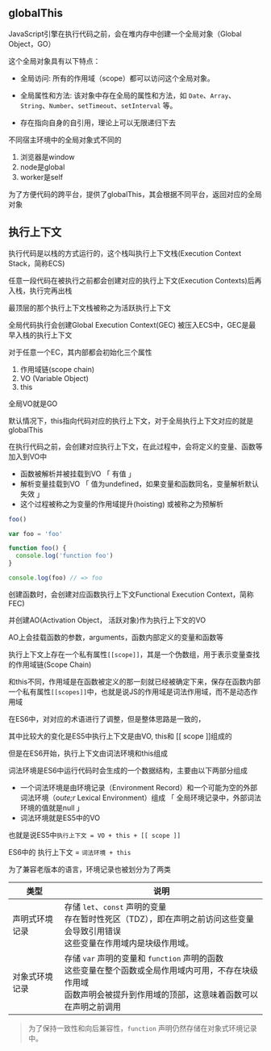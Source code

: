## globalThis

JavaScript引擎在执行代码之前，会在堆内存中创建一个全局对象（Global Object，GO）



这个全局对象具有以下特点：

- 全局访问: 所有的作用域（scope）都可以访问这个全局对象。

- 全局属性和方法: 该对象中存在全局的属性和方法，如 `Date`、`Array`、`String`、`Number`、`setTimeout`、`setInterval` 等。

- 存在指向自身的自引用，理论上可以无限递归下去

  

不同宿主环境中的全局对象式不同的

1. 浏览器是window
2. node是global
3. worker是self

为了方便代码的跨平台，提供了globalThis，其会根据不同平台，返回对应的全局对象



## 执行上下文

执行代码是以栈的方式运行的，这个栈叫执行上下文栈(Execution Context Stack，简称ECS)

任意一段代码在被执行之前都会创建对应的执行上下文(Execution Contexts)后再入栈，执行完再出栈

最顶层的那个执行上下文栈被称之为活跃执行上下文



全局代码执行会创建Global Execution Context(GEC) 被压入ECS中，GEC是最早入栈的执行上下文



对于任意一个EC，其内部都会初始化三个属性

1. 作用域链(scope chain)
2. VO (Variable Object)
3. this



全局VO就是GO

默认情况下，this指向代码对应的执行上下文，对于全局执行上下文对应的就是globalThis



在执行代码之前，会创建对应执行上下文，在此过程中，会将定义的变量、函数等加入到VO中

+ 函数被解析并被挂载到VO 「 有值 」
+ 解析变量挂载到VO 「 值为undefined，如果变量和函数同名，变量解析默认失效 」
+ 这个过程被称之为变量的作用域提升(hoisting) 或被称之为预解析

```js
foo()

var foo = 'foo'

function foo() {
  console.log('function foo')
}

console.log(foo) // => foo
```



创建函数时，会创建对应函数执行上下文Functional Execution Context，简称FEC)

并创建AO(Activation Object， 活跃对象)作为执行上下文的VO

AO上会挂载函数的参数，arguments，函数内部定义的变量和函数等



执行上下文上存在一个私有属性`[[scope]]`，其是一个伪数组，用于表示变量查找的作用域链(Scope Chain)

和this不同，作用域是在函数被定义的那一刻就已经被确定下来，保存在函数内部一个私有属性`[[scopes]]`中，也就是说JS的作用域是词法作用域，而不是动态作用域



在ES6中，对对应的术语进行了调整，但是整体思路是一致的，

其中比较大的变化是ES5中执行上下文是由VO, this和 [[ scope ]]组成的

但是在ES6开始，执行上下文由词法环境和this组成



词法环境是ES6中运行代码时会生成的一个数据结构，主要由以下两部分组成

+ 一个词法环境是由环境记录（Environment Record）和一个可能为空的外部词法环境（o*ute;r* Lexical Environment）组成 「 全局环境记录中，外部词法环境的值就是null 」
+ 词法环境就是ES5中的VO

也就是说ES5中`执行上下文 = VO + this + [[ scope ]]`

ES6中的 执行上下文 = `词法环境 + this`



为了兼容老版本的语言，环境记录也被划分为了两类

| 类型           | 说明                                                         |
| -------------- | ------------------------------------------------------------ |
| 声明式环境记录 | 存储 `let`、`const` 声明的变量<br />存在暂时性死区（TDZ），即在声明之前访问这些变量会导致引用错误<br />这些变量在作用域内是块级作用域。 |
| 对象式环境记录 | 存储 `var` 声明的变量和 `function` 声明的函数 <br />这些变量在整个函数或全局作用域内可用，不存在块级作用域<br />函数声明会被提升到作用域的顶部，这意味着函数可以在声明之前调用 |

> 为了保持一致性和向后兼容性，`function` 声明仍然存储在对象式环境记录中。
